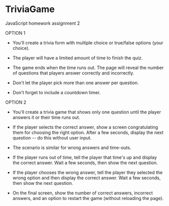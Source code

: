 # TriviaGame
JavaScript homework assignment 2


OPTION 1
- You'll create a trivia form with multiple choice or true/false options (your choice).

- The player will have a limited amount of time to finish the quiz. 

- The game ends when the time runs out. The page will reveal the number of questions that players answer correctly and incorrectly.

- Don't let the player pick more than one answer per question.

- Don't forget to include a countdown timer.

OPTION 2

- You'll create a trivia game that shows only one question until the player answers it or their time runs out.

- If the player selects the correct answer, show a screen congratulating them for choosing the right option. After a few seconds, display the next question -- do this without user input.

- The scenario is similar for wrong answers and time-outs.

- If the player runs out of time, tell the player that time's up and display the correct answer. Wait a few seconds, then show the next question.
- If the player chooses the wrong answer, tell the player they selected the wrong option and then display the correct answer. Wait a few seconds, then show the next question.

- On the final screen, show the number of correct answers, incorrect answers, and an option to restart the game (without reloading the page).
